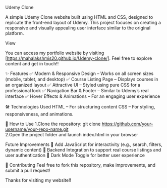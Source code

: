 Udemy Clone

A simple Udemy Clone website built using HTML and CSS, designed to replicate the front-end layout of Udemy. This project focuses on creating a responsive and visually appealing user interface similar to the original
platform.

View

You can access my portfolio website by visiting [https://mahalakshmis20.github.io/Udemy-clone/]. Feel free to explore content and get in touch!!

✨ Features
✅ Modern & Responsive Design – Works on all screen sizes (mobile, tablet, and desktop)
✅ Course Listing Page – Displays courses in an organized layout
✅ Attractive UI – Styled using pure CSS for a professional look
✅ Navigation Bar & Footer – Similar to Udemy’s real interface
✅ Hover Effects & Animations – For an engaging user experience

🛠️ Technologies Used
HTML – For structuring content
CSS – For styling, responsiveness, and animations.

📌 How to Use
1.Clone the repository:
  git clone https://github.com/your-username/your-repo-name.git  
2.Open the project folder and launch index.html in your browser

Future Improvements
🔹 Add JavaScript for interactivity (e.g., search, filters, dynamic content)
🔹 Backend Integration to support real course listings and user authentication
🔹 Dark Mode Toggle for better user experience

📌 Contributing
Feel free to fork this repository, make improvements, and submit a pull request!

Thanks for visiting my website!!
